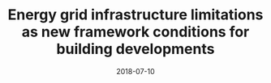 ---
abstract: ''
authors:
- Julia Forster
- Thomas Bednar
- Alexander David
- Galina Paskaleva
- Sabine Wolny
- Thomas Kaufmann
- Johannes Nagler
date: '2018-07-10'
featured: false
links:
- name: Publik
  url: https://publik.tuwien.ac.at/showentry.php?ID=271949&lang=2
publication_types:
- '1'
publishDate: '2018-07-10'
specifics: null
title: Energy grid infrastructure limitations as new framework conditions for building
  developments
url_pdf: http://www.trippus.se/eventus/userfiles/101941.pdf
---